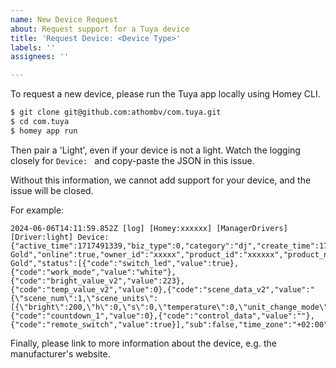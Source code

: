 ```yaml
---
name: New Device Request
about: Request support for a Tuya device
title: 'Request Device: <Device Type>'
labels: ''
assignees: ''

---
```


To request a new device, please run the Tuya app locally using Homey CLI.

```bash
$ git clone git@github.com:athombv/com.tuya.git
$ cd com.tuya
$ homey app run 
```

Then pair a 'Light', even if your device is not a light. Watch the logging closely for `Device: ` and copy-paste the JSON in this issue.

Without this information, we cannot add support for your device, and the issue will be closed.

For example:

```
2024-06-06T14:11:59.852Z [log] [Homey:xxxxxx] [ManagerDrivers] [Driver:light] Device: {"active_time":1717491339,"biz_type":0,"category":"dj","create_time":1717491339,"icon":"smart/icon/bay1582725542891RIK5/42feb5d93f5e13800cf2ade23ea49459.png","id":"xxxxxx","ip":"xxxxxx","lat":"52.25","local_key":"xxxxx","lon":"6.3","model":"SH.63.204","name":"G95 Gold","online":true,"owner_id":"xxxxx","product_id":"xxxxxx","product_name":"G95 Gold","status":[{"code":"switch_led","value":true},{"code":"work_mode","value":"white"},{"code":"bright_value_v2","value":223},{"code":"temp_value_v2","value":0},{"code":"scene_data_v2","value":"{\"scene_num\":1,\"scene_units\":[{\"bright\":200,\"h\":0,\"s\":0,\"temperature\":0,\"unit_change_mode\":\"static\",\"unit_gradient_duration\":13,\"unit_switch_duration\":14,\"v\":0}]}"},{"code":"countdown_1","value":0},{"code":"control_data","value":""},{"code":"remote_switch","value":true}],"sub":false,"time_zone":"+02:00","uid":"xxxxxx","update_time":1717671377,"uuid":"xxxxxx"}
```

Finally, please link to more information about the device, e.g. the manufacturer's website.
